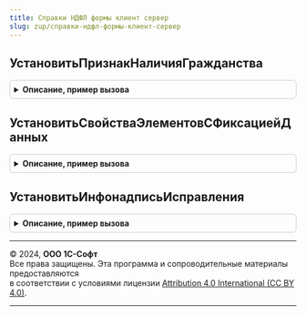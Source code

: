 ```yaml
---
title: Справки НДФЛ формы клиент сервер
slug: zup/справки-ндфл-формы-клиент-сервер
---
```



## УстановитьПризнакНаличияГражданства
<details style="margin: 1em 0; padding: 0.5em; border: 1px solid #ccc; border-radius: 6px;">

<summary style="font-weight: bold; cursor: pointer;">Описание, пример вызова</summary>

```bsl

// Устанавливает признак наличия гражданства на форме
//
// Параметры:
//  Форма            - ФормаКлиентскогоПриложения
//  ДанныеСправки    - ДанныеФормыСтруктура
//
Процедура УстановитьПризнакНаличияГражданства(Форма, ДанныеСправки) Экспорт
```

Пример вызова
```bsl
СправкиНДФЛФормыКлиентСервер.УстановитьПризнакНаличияГражданства(Форма, ДанныеСправки) 
```
</details>

## УстановитьСвойстваЭлементовСФиксациейДанных
<details style="margin: 1em 0; padding: 0.5em; border: 1px solid #ccc; border-radius: 6px;">

<summary style="font-weight: bold; cursor: pointer;">Описание, пример вызова</summary>

```bsl

// Устанавливает свойств для фиксированных элементов
//
// Параметры:
//  Форма            - ФормаКлиентскогоПриложения
//  ДанныеСправки    - ДанныеФормыСтруктура
//  ДокументПроведен - Булево
//
Процедура УстановитьСвойстваЭлементовСФиксациейДанных(Форма, ДанныеСправки, ДокументПроведен = Ложь) Экспорт
```

Пример вызова
```bsl
СправкиНДФЛФормыКлиентСервер.УстановитьСвойстваЭлементовСФиксациейДанных(Форма, ДанныеСправки, ДокументПроведен);
```
</details>

## УстановитьИнфонадписьИсправления
<details style="margin: 1em 0; padding: 0.5em; border: 1px solid #ccc; border-radius: 6px;">

<summary style="font-weight: bold; cursor: pointer;">Описание, пример вызова</summary>

```bsl

// Устанавливает соответствующую надпись в зависимости от документа вызова,
// наличия фиксированных данных и проведенности документа.
//
// Параметры:
//  Инфонадпись          - Строка	 - текущая надпись
//  ДанныеСправки		 - ДанныеФормыСтруктура
//  ДокументПроведен	 - Булево
//  ДляНалогаНаПрибыль	 - Булево
//
Процедура УстановитьИнфонадписьИсправления(Инфонадпись, ДанныеСправки, ДокументПроведен = Ложь, ДляНалогаНаПрибыль = Ложь) Экспорт
```

Пример вызова
```bsl
СправкиНДФЛФормыКлиентСервер.УстановитьИнфонадписьИсправления(Инфонадпись, ДанныеСправки, ДокументПроведен, ДляНалогаНаПрибыль);
```
</details>

---

© 2024, **ООО 1С-Софт**  
Все права защищены. Эта программа и сопроводительные материалы предоставляются  
в соответствии с условиями лицензии [Attribution 4.0 International (CC BY 4.0)](https://creativecommons.org/licenses/by/4.0/legalcode).

---
